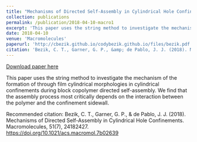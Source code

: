 ```yaml
---
title: "Mechanisms of Directed Self-Assembly in Cylindrical Hole Confinements"
collection: publications
permalink: /publication/2018-04-10-macro1
excerpt: 'This paper uses the string method to investigate the mechanism of the formation of through film cylindrical morphologies in cylindrical confinements during block copolymer directed self-assembly.  We find that the assembly process most critically depends on the interaction between the polymer and the confinement sidewall.'
date: 2018-04-10
venue: 'Macromolecules'
paperurl: 'http://cbezik.github.io/codybezik.github.io/files/bezik.pdf'
citation: 'Bezik, C. T., Garner, G. P., &amp; de Pablo, J. J. (2018). Mechanisms of Directed Self-Assembly in Cylindrical Hole Confinements. Macromolecules, 51(7), 24182427. https://doi.org/10.1021/acs.macromol.7b02639'
---
```


<a href='http://cbezik.github.io/codybezik.github.io/files/bezik.pdf'>Download paper here</a>

This paper uses the string method to investigate the mechanism of the formation of through film cylindrical morphologies in cylindrical confinements during block copolymer directed self-assembly.  We find that the assembly process most critically depends on the interaction between the polymer and the confinement sidewall.

Recommended citation: Bezik, C. T., Garner, G. P., & de Pablo, J. J. (2018). Mechanisms of Directed Self-Assembly in Cylindrical Hole Confinements. Macromolecules, 51(7), 24182427. https://doi.org/10.1021/acs.macromol.7b02639